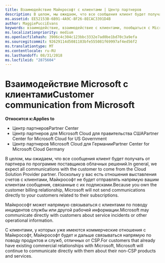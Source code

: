```yaml
---
title: Взаимодействие Майкрософт с клиентами | Центр партнеров
description: В целом, мы ожидаем, что все сообщения клиент будет получать от партнера по программе поставщиков облачных решений.
ms.assetid: EE52153B-6B91-4A9C-8F26-8ECAC3391D4B
author: MaggiePucciEvans
keywords: взаимодействие, взаимодействие с клиентами, пообщаться с Microsoft
ms.localizationpriority: medium
ms.openlocfilehash: 3906c4c304c123bbc3332e7ad0be1bd70c3a9efa
ms.sourcegitcommit: 92629114d5081103bfe555081f69997af4ed56f2
ms.translationtype: MT
ms.contentlocale: ru-RU
ms.lasthandoff: 08/31/2018
ms.locfileid: "2875604"
---
```

# <a name="customer-communication-from-microsoft"></a><span data-ttu-id="9b4c5-104">Взаимодействие Microsoft с клиентами</span><span class="sxs-lookup"><span data-stu-id="9b4c5-104">Customer communication from Microsoft</span></span>

**<span data-ttu-id="9b4c5-105">Относится к:</span><span class="sxs-lookup"><span data-stu-id="9b4c5-105">Applies to</span></span>**

-  <span data-ttu-id="9b4c5-106">Центр партнеров</span><span class="sxs-lookup"><span data-stu-id="9b4c5-106">Partner Center</span></span>
-  <span data-ttu-id="9b4c5-107">Центр партнеров для Microsoft Cloud для правительства США</span><span class="sxs-lookup"><span data-stu-id="9b4c5-107">Partner Center for Microsoft Cloud for US Government</span></span>
-  <span data-ttu-id="9b4c5-108">Центр партнеров Microsoft Cloud для Германии</span><span class="sxs-lookup"><span data-stu-id="9b4c5-108">Partner Center for Microsoft Cloud Germany</span></span>

<span data-ttu-id="9b4c5-109">В целом, мы ожидаем, что все сообщения клиент будет получать от партнера по программе поставщиков облачных решений.</span><span class="sxs-lookup"><span data-stu-id="9b4c5-109">In general, we expect all communications with the customer to come from the Cloud Solution Provider partner.</span></span> <span data-ttu-id="9b4c5-110">Поскольку у вас есть отношения выставления счетов с клиентами, Майкрософт не будет отправлять напрямую вашим клиентам сообщения, связанные с их подписками.</span><span class="sxs-lookup"><span data-stu-id="9b4c5-110">Because you own the customer billing relationship, Microsoft will not send communications directly to your customers related to their subscriptions.</span></span>

<span data-ttu-id="9b4c5-111">Майкрософт может напрямую связываться с клиентами по поводу инцидентов службы или другой рабочей информации.</span><span class="sxs-lookup"><span data-stu-id="9b4c5-111">Microsoft may communicate directly with customers about service incidents or other operational information.</span></span>

<span data-ttu-id="9b4c5-112">С клиентами, у которых уже имеются коммерческие отношения с Майкрософт, Майкрософт будет и дальше связываться напрямую по поводу продуктов и служб, отличных от CSP.</span><span class="sxs-lookup"><span data-stu-id="9b4c5-112">For customers that already have existing commercial relationships with Microsoft, Microsoft will continue to communicate directly with them about their non-CSP products and services.</span></span>

 

 



